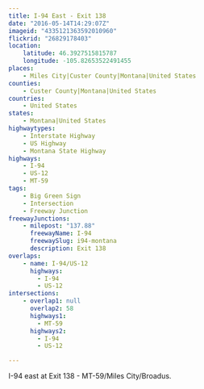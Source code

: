 ```yaml
---
title: I-94 East - Exit 138
date: "2016-05-14T14:29:07Z"
imageid: "4335121363592010960"
flickrid: "26829178403"
location:
    latitude: 46.3927515815787
    longitude: -105.82653522491455
places:
    - Miles City|Custer County|Montana|United States
counties:
    - Custer County|Montana|United States
countries:
    - United States
states:
    - Montana|United States
highwaytypes:
    - Interstate Highway
    - US Highway
    - Montana State Highway
highways:
    - I-94
    - US-12
    - MT-59
tags:
    - Big Green Sign
    - Intersection
    - Freeway Junction
freewayJunctions:
    - milepost: "137.88"
      freewayName: I-94
      freewaySlug: i94-montana
      description: Exit 138
overlaps:
    - name: I-94/US-12
      highways:
        - I-94
        - US-12
intersections:
    - overlap1: null
      overlap2: 58
      highways1:
        - MT-59
      highways2:
        - I-94
        - US-12

---
```

I-94 east at Exit 138 - MT-59/Miles City/Broadus.